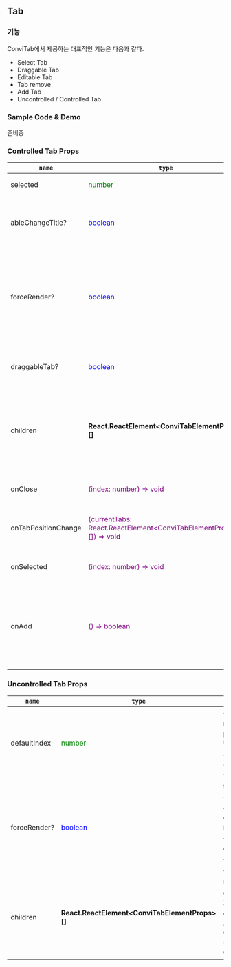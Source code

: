## Tab

### 기능
ConviTab에서 제공하는 대표적인 기능은 다음과 같다.

* Select Tab
* Draggable Tab
* Editable Tab
* Tab remove
* Add Tab
* Uncontrolled / Controlled Tab

### Sample Code & Demo
준비중

### Controlled Tab Props
| `name` | `type` | `desc` |
| --- | --- | --- |
|selected|<div style='color: green'>number</div>|선택된 Tab의 index 값
|ableChangeTitle?|<div style='color: blue'>boolean</div>|true이면 tab의 title을 수정 가능함. (trigger => doubleClick) **기본값 false**
|forceRender?|<div style='color: blue'>boolean</div>|true이면 tab이 변경 될 때마다 매번 새로운 tab element DOM을 DOM Tree에 가져옴. 결과적으로 tab elements의 상태 유지가 필요없을 때 사용. **기본값 true**
|draggableTab?|<div style='color: blue'>boolean</div>|true이면 tab header를 drag 이벤트로 이동 시킬 수 있음. **기본값 true**|
|children|<div style='font-weight: bold'>React.ReactElement\<ConviTabElementProps>[]</div>|tab elements를 children 형태로 넘겨준다. 개별 element들은 반드시 ConviTabElement 컴포넌트로 감싸져야 한다.
|onClose|<div style='color: purple'>(index: number) => void</div>|Tab을 삭제하기 위해 실행될 이벤트 핸들러|
|onTabPositionChange|<div style='color: purple'>(currentTabs: React.ReactElement\<ConviTabElementProps>[]) => void</div>|Drag 시 변경된 tab element들을 재정렬 시켜줄 이벤트 핸들러
|onSelected|<div style='color: purple'>(index: number) => void</div>|선택된 tab의 상태를 변경시켜줄 이벤트 핸들러
|onAdd|<div style='color: purple'>() => boolean</div>|해당 props 전달 시 + 버튼이 나타나고 + 버튼을 클릭 했을 때 tab을 추가하는 로직이 담긴 이벤트 핸들러, Add 기능을 활용하기 위해서는 true를 리턴해야 함.

### Uncontrolled Tab Props
| `name` | `type` | `desc` |
| --- | --- | --- |
|defaultIndex|<div style='color: green'>number</div>|선택된 Tab의 초기 index 값, 해당 props 지정 시 UnControlled Tab으로 동작하여 제어가 Tab 내부에서 이루어짐.
|forceRender?|<div style='color: blue'>boolean</div>|true이면 tab이 변경 될 때마다 매번 새로운 tab element DOM을 DOM Tree에 가져옴. 결과적으로 tab elements의 상태 유지가 필요없을 때 사용. **기본값 true**
|children|<div style='font-weight: bold'>React.ReactElement\<ConviTabElementProps>[]</div>|tab elements를 children 형태로 넘겨준다. 개별 element들은 반드시 ConviTabElement 컴포넌트로 감싸져야 한다.